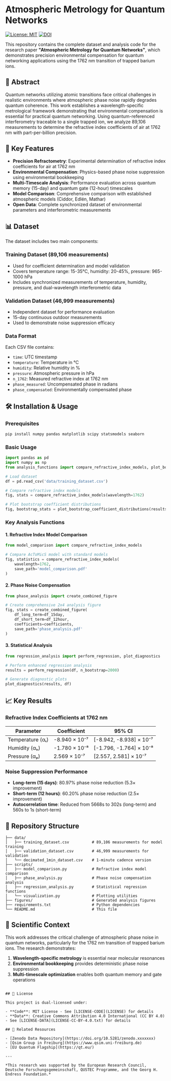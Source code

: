 # Atmospheric Metrology for Quantum Networks

[![License: MIT](https://img.shields.io/badge/License-MIT-yellow.svg)](https://opensource.org/licenses/MIT)
[![DOI](https://zenodo.org/badge/DOI/10.5281/zenodo.xxxxxxx.svg)](https://doi.org/10.5281/zenodo.xxxxxxx)

This repository contains the complete dataset and analysis code for the research paper **"Atmospheric Metrology for Quantum Networks"**, which demonstrates precision environmental compensation for quantum networking applications using the 1762 nm transition of trapped barium ions.

## 📖 Abstract

Quantum networks utilizing atomic transitions face critical challenges in realistic environments where atmospheric phase noise rapidly degrades quantum coherence. This work establishes a wavelength-specific metrological framework demonstrating that environmental compensation is essential for practical quantum networking. Using quantum-referenced interferometry traceable to a single trapped ion, we analyze 89,106 measurements to determine the refractive index coefficients of air at 1762 nm with part-per-billion precision.

## 🚀 Key Features

- **Precision Refractometry**: Experimental determination of refractive index coefficients for air at 1762 nm
- **Environmental Compensation**: Physics-based phase noise suppression using environmental bookkeeping
- **Multi-Timescale Analysis**: Performance evaluation across quantum memory (15-day) and quantum gate (12-hour) timescales
- **Model Comparison**: Comprehensive comparison with established atmospheric models (Ciddor, Edlén, Mathar)
- **Open Data**: Complete synchronized dataset of environmental parameters and interferometric measurements

## 📊 Dataset

The dataset includes two main components:

### Training Dataset (89,106 measurements)
- Used for coefficient determination and model validation
- Covers temperature range: 15-35°C, humidity: 20-45%, pressure: 965-1000 hPa
- Includes synchronized measurements of temperature, humidity, pressure, and dual-wavelength interferometric data

### Validation Dataset (46,999 measurements)
- Independent dataset for performance evaluation
- 15-day continuous outdoor measurements
- Used to demonstrate noise suppression efficacy

### Data Format
Each CSV file contains:
- `time`: UTC timestamp
- `temperature`: Temperature in °C
- `humidity`: Relative humidity in %
- `pressure`: Atmospheric pressure in hPa  
- `n_1762`: Measured refractive index at 1762 nm
- `phase_measured`: Uncompensated phase in radians
- `phase_compensated`: Environmentally compensated phase

## 🛠️ Installation & Usage

### Prerequisites
```bash
pip install numpy pandas matplotlib scipy statsmodels seaborn
```

### Basic Usage
```python
import pandas as pd
import numpy as np
from analysis_functions import compare_refractive_index_models, plot_bootstrap_coefficient_distributions

# Load dataset
df = pd.read_csv('data/training_dataset.csv')

# Compare refractive index models
fig, stats = compare_refractive_index_models(wavelength=1762)

# Plot bootstrap coefficient distributions
fig, bootstrap_stats = plot_bootstrap_coefficient_distributions(results)
```

### Key Analysis Functions

#### 1. Refractive Index Model Comparison
```python
from model_comparison import compare_refractive_index_models

# Compare AcToMicS model with standard models
fig, statistics = compare_refractive_index_models(
    wavelength=1762,
    save_path='model_comparison.pdf'
)
```

#### 2. Phase Noise Compensation
```python
from phase_analysis import create_combined_figure

# Create comprehensive 2x4 analysis figure
fig, stats = create_combined_figure(
    df_long_term=df_15day,
    df_short_term=df_12hour,
    coefficients=coefficients,
    save_path='phase_analysis.pdf'
)
```

#### 3. Statistical Analysis
```python
from regression_analysis import perform_regression, plot_diagnostics

# Perform enhanced regression analysis
results = perform_regression(df, n_bootstrap=2000)

# Generate diagnostic plots
plot_diagnostics(results, df)
```

## 📈 Key Results

### Refractive Index Coefficients at 1762 nm
| Parameter | Coefficient | 95% CI |
|-----------|-------------|---------|
| Temperature (αₜ) | -8.940 × 10⁻⁷ | [-8.942, -8.938] × 10⁻⁷ |
| Humidity (αₕ) | -1.780 × 10⁻⁸ | [-1.796, -1.764] × 10⁻⁸ |
| Pressure (αₚ) | 2.569 × 10⁻⁷ | [2.557, 2.581] × 10⁻⁷ |

### Noise Suppression Performance
- **Long-term (15 days)**: 80.97% phase noise reduction (5.3× improvement)
- **Short-term (12 hours)**: 60.20% phase noise reduction (2.5× improvement)
- **Autocorrelation time**: Reduced from 5668s to 302s (long-term) and 560s to 1s (short-term)

## 📁 Repository Structure

```
├── data/
│   ├── training_dataset.csv          # 89,106 measurements for model training
│   ├── validation_dataset.csv        # 46,999 measurements for validation
│   └── decimated_1min_dataset.csv    # 1-minute cadence version
├── scripts/
│   ├── model_comparison.py           # Refractive index model comparison
│   ├── phase_analysis.py             # Phase noise compensation analysis
│   ├── regression_analysis.py        # Statistical regression functions
│   └── visualization.py              # Plotting utilities
├── figures/                          # Generated analysis figures
├── requirements.txt                  # Python dependencies
└── README.md                         # This file
```

## 🔬 Scientific Context

This work addresses the critical challenge of atmospheric phase noise in quantum networks, particularly for the 1762 nm transition of trapped barium ions. The research demonstrates:

1. **Wavelength-specific metrology** is essential near molecular resonances
2. **Environmental bookkeeping** provides deterministic phase noise suppression
3. **Multi-timescale optimization** enables both quantum memory and gate operations

```

## 📜 License

This project is dual-licensed under:

- **Code**: MIT License - See [LICENSE-CODE](LICENSE) for details
- **Data**: Creative Commons Attribution 4.0 International (CC BY 4.0) - See [LICENSE-DATA](LICENSE-CC-BY-4.0.txt) for details

## 🔗 Related Resources

- [Zenodo Data Repository](https://doi.org/10.5281/zenodo.xxxxxxx)
- [Qsim Group in Freiburg](https://www.qsim.uni-freiburg.de)
- [EU Quantum Flagship](https://qt.eu/)

---

*This research was supported by the European Research Council, Deutsche Forschungsgemeinschaft, QUSTEC Programme, and the Georg H. Endress Foundation.*
